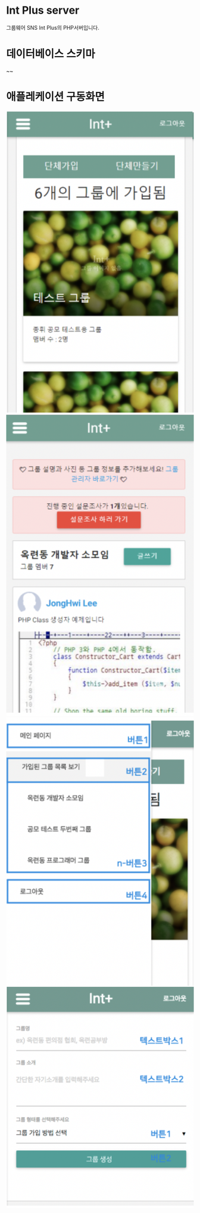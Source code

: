 # Int Plus server
그룹웨어 SNS Int Plus의 PHP서버입니다.

# 데이터베이스 스키마
~~

# 애플레케이션 구동화면

![1](./readme_img/1.png)
![1](./readme_img/2.png)
![1](./readme_img/3.png)
![1](./readme_img/4.png)